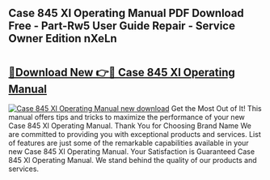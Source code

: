 ## Case 845 Xl Operating Manual PDF Download Free - Part-Rw5 User Guide Repair - Service Owner Edition nXeLn

# <h2><a href="http://bc52522.oget.top/?id=Case+845+Xl+Operating+Manual">🔗Download New 👉🔴 Case 845 Xl Operating Manual</a></h2>

[![Case 845 Xl Operating Manual new download](https://i.imgur.com/5g1atiW.png)](http://bc52522.oget.top/?id=Case+845+Xl+Operating+Manual)
Get the Most Out of It! This manual offers tips and tricks to maximize the performance of your new Case 845 Xl Operating Manual. Thank You for Choosing Brand Name We are committed to providing you with exceptional products and services. List of features are just some of the remarkable capabilities available in your new Case 845 Xl Operating Manual. Your Satisfaction is Guaranteed Case 845 Xl Operating Manual. We stand behind the quality of our products and services.
